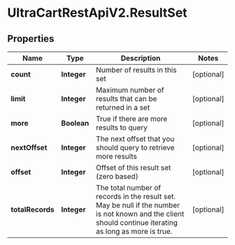 # UltraCartRestApiV2.ResultSet

## Properties
Name | Type | Description | Notes
------------ | ------------- | ------------- | -------------
**count** | **Integer** | Number of results in this set | [optional] 
**limit** | **Integer** | Maximum number of results that can be returned in a set | [optional] 
**more** | **Boolean** | True if there are more results to query | [optional] 
**nextOffset** | **Integer** | The next offset that you should query to retrieve more results | [optional] 
**offset** | **Integer** | Offset of this result set (zero based) | [optional] 
**totalRecords** | **Integer** | The total number of records in the result set.  May be null if the number is not known and the client should continue iterating as long as more is true. | [optional] 


